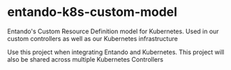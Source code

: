 
# entando-k8s-custom-model
Entando's Custom Resource Definition model for Kubernetes. Used in our custom controllers as well as our Kubernetes infrastructure

Use this project when integrating Entando and Kubernetes.
This project will also be shared across multiple Kubernetes Controllers
